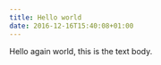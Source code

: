 ```yaml
---
title: Hello world
date: 2016-12-16T15:40:08+01:00
---
```


Hello again world, this is the text body.
